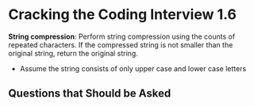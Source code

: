 # Cracking the Coding Interview 1.6

**String compression**:
Perform string compression using the counts of repeated characters. If the compressed string is not
smaller than the original string, return the original string.

- Assume the string consists of only upper case and lower case letters

## Questions that Should be Asked
